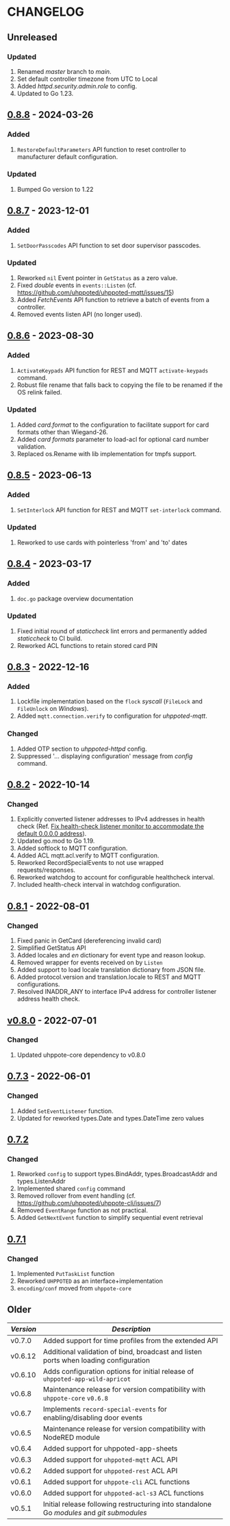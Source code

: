 # CHANGELOG

## Unreleased

### Updated
1. Renamed _master_ branch to _main_.
2. Set default controller timezone from UTC to Local
3. Added _httpd.security.admin.role_ to config.
4. Updated to Go 1.23.


## [0.8.8](https://github.com/uhppoted/uhppoted-lib/releases/tag/v0.8.8) - 2024-03-26

### Added
1. `RestoreDefaultParameters` API function to reset controller to manufacturer default configuration.

### Updated
1. Bumped Go version to 1.22


## [0.8.7](https://github.com/uhppoted/uhppoted-lib/releases/tag/v0.8.7) - 2023-12-01

### Added
1. `SetDoorPasscodes` API function to set door supervisor passcodes.

### Updated
1. Reworked `nil` Event pointer in `GetStatus` as a zero value.
2. Fixed _double_ events in `events::Listen` (cf. https://github.com/uhppoted/uhppoted-mqtt/issues/15)
3. Added _FetchEvents_ API function to retrieve a batch of events from a controller.
4. Removed events listen API (no longer used).


## [0.8.6](https://github.com/uhppoted/uhppoted-lib/releases/tag/v0.8.6) - 2023-08-30

### Added 
1. `ActivateKeypads` API function for REST and MQTT `activate-keypads` command.
2. Robust file rename that falls back to copying the file to be renamed if the 
   OS relink failed.

### Updated
1. Added _card.format_ to the configuration to facilitate support for card formats other
   than Wiegand-26.
2. Added _card formats_ parameter to load-acl for optional card number validation.
3. Replaced os.Rename with lib implementation for tmpfs support.
   

## [0.8.5](https://github.com/uhppoted/uhppoted-lib/releases/tag/v0.8.5) - 2023-06-13

### Added
1. `SetInterlock` API function for REST and MQTT `set-interlock` command.

### Updated
1. Reworked to use cards with pointerless 'from' and 'to' dates


## [0.8.4](https://github.com/uhppoted/uhppoted-lib/releases/tag/v0.8.4) - 2023-03-17

### Added
1. `doc.go` package overview documentation

### Updated
1. Fixed initial round of _staticcheck_ lint errors and permanently added _staticcheck_ to
   CI build.
2. Reworked ACL functions to retain stored card PIN

## [0.8.3](https://github.com/uhppoted/uhppoted-lib/releases/tag/v0.8.3) - 2022-12-16

### Added
1. Lockfile implementation based on the `flock` _syscall_ (`FileLock` and `FileUnlock` on _Windows_).
2. Added `mqtt.connection.verify` to configuration for _uhppoted-mqtt_.

### Changed
1. Added OTP section to _uhppoted-httpd_ config.
2. Suppressed '... displaying configuration' message from _config_ command.


## [0.8.2](https://github.com/uhppoted/uhppoted-lib/releases/tag/v0.8.1) - 2022-10-14

### Changed
1. Explicitly converted listener addresses to IPv4 addresses in health check (Ref. [Fix health-check listener monitor to accommodate the default 0.0.0.0 address](https://github.com/uhppoted/uhppoted-lib/issues/2#issuecomment-1204253581)).
2. Updated go.mod to Go 1.19.
3. Added softlock to MQTT configuration.
4. Added ACL mqtt.acl.verify to MQTT configuration.
5. Reworked RecordSpecialEvents to not use wrapped requests/responses.
6. Reworked watchdog to account for configurable healthcheck interval.
7. Included health-check interval in watchdog configuration. 

## [0.8.1](https://github.com/uhppoted/uhppoted-lib/releases/tag/v0.8.1) - 2022-08-01

### Changed
1. Fixed panic in GetCard (dereferencing invalid card)
2. Simplified GetStatus API
3. Added locales and _en_ dictionary for event type and reason lookup.
4. Removed wrapper for events received on by `Listen`
5. Added support to load locale translation dictionary from JSON file.
6. Added protocol.version and translation.locale to REST and MQTT configurations.
7. Resolved INADDR_ANY to interface IPv4 address for controller listener address health check.

## [v0.8.0](https://github.com/uhppoted/uhppoted-lib/releases/tag/v0.8.0) - 2022-07-01

### Changed
1. Updated uhppote-core dependency to v0.8.0

## [0.7.3](https://github.com/uhppoted/uhppoted-lib/releases/tag/v0.7.3) - 2022-06-01

### Changed
1. Added `SetEventListener` function.
2. Updated for reworked types.Date and types.DateTime zero values

## [0.7.2](https://github.com/uhppoted/uhppoted-lib/releases/tag/v0.7.2)

### Changed
1. Reworked `config` to support types.BindAddr, types.BroadcastAddr and types.ListenAddr
2. Implemented shared `config` command
3. Removed rollover from event handling (cf. https://github.com/uhppoted/uhppote-cli/issues/7)
4. Removed `EventRange` function as not practical.
5. Added `GetNextEvent` function to simplify sequential event retrieval

## [0.7.1](https://github.com/uhppoted/uhppoted-lib/releases/tag/v0.7.1)

### Changed
1. Implemented `PutTaskList` function
2. Reworked `UHPPOTED` as an interface+implementation
3. `encoding/conf` moved from `uhppote-core`

## Older 

| *Version* | *Description*                                                                             |
| --------- | ----------------------------------------------------------------------------------------- |
| v0.7.0    | Added support for time profiles from the extended API                                     |
| v0.6.12   | Additional validation of bind, broadcast and listen ports when loading configuration      |
| v0.6.10   | Adds configuration options for initial release of `uhppoted-app-wild-apricot`             |
| v0.6.8    | Maintenance release for version compatibility with `uhppote-core` `v0.6.8`                |
| v0.6.7    | Implements `record-special-events` for enabling/disabling door events                     |
| v0.6.5    | Maintenance release for version compatibility with NodeRED module                         |
| v0.6.4    | Added support for uhppoted-app-sheets                                                     |
| v0.6.3    | Added support for `uhppoted-mqtt` ACL API                                                 |
| v0.6.2    | Added support for `uhppoted-rest` ACL API                                                 |
| v0.6.1    | Added support for `uhppote-cli` ACL functions                                             |
| v0.6.0    | Added support for `uhppoted-acl-s3` ACL functions                                         |
| v0.5.1    | Initial release following restructuring into standalone Go *modules* and *git submodules* |

